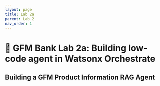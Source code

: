 ```yaml
---
layout: page
title: Lab 2a
parent: Lab 2
nav_order: 1
---
```


# 🏦 GFM Bank Lab 2a: Building low-code agent in Watsonx Orchestrate

## Building a GFM Product Information RAG Agent